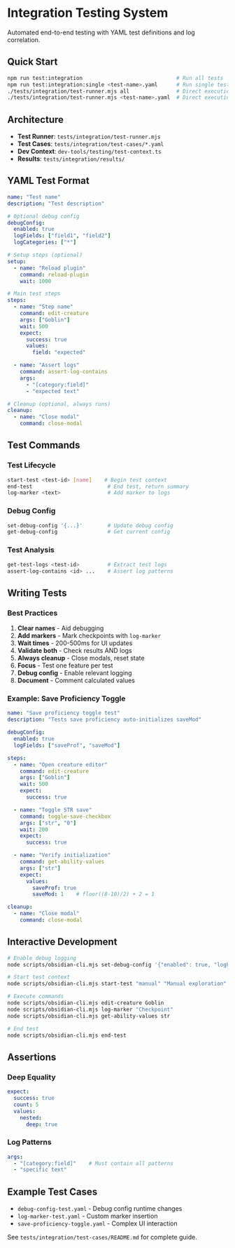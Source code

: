 # Integration Testing System

Automated end-to-end testing with YAML test definitions and log correlation.

## Quick Start

```bash
npm run test:integration                              # Run all tests
npm run test:integration:single <test-name>.yaml      # Run single test (provide yaml file as argument)
./tests/integration/test-runner.mjs all               # Direct execution - all tests
./tests/integration/test-runner.mjs <test-name>.yaml  # Direct execution - single test
```

## Architecture

- **Test Runner**: `tests/integration/test-runner.mjs`
- **Test Cases**: `tests/integration/test-cases/*.yaml`
- **Dev Context**: `dev-tools/testing/test-context.ts`
- **Results**: `tests/integration/results/`

## YAML Test Format

```yaml
name: "Test name"
description: "Test description"

# Optional debug config
debugConfig:
  enabled: true
  logFields: ["field1", "field2"]
  logCategories: ["*"]

# Setup steps (optional)
setup:
  - name: "Reload plugin"
    command: reload-plugin
    wait: 1000

# Main test steps
steps:
  - name: "Step name"
    command: edit-creature
    args: ["Goblin"]
    wait: 500
    expect:
      success: true
      values:
        field: "expected"

  - name: "Assert logs"
    command: assert-log-contains
    args:
      - "[category:field]"
      - "expected text"

# Cleanup (optional, always runs)
cleanup:
  - name: "Close modal"
    command: close-modal
```

## Test Commands

### Test Lifecycle
```bash
start-test <test-id> [name]    # Begin test context
end-test                        # End test, return summary
log-marker <text>               # Add marker to logs
```

### Debug Config
```bash
set-debug-config '{...}'        # Update debug config
get-debug-config                # Get current config
```

### Test Analysis
```bash
get-test-logs <test-id>         # Extract test logs
assert-log-contains <id> ...    # Assert log patterns
```

## Writing Tests

### Best Practices
1. **Clear names** - Aid debugging
2. **Add markers** - Mark checkpoints with `log-marker`
3. **Wait times** - 200-500ms for UI updates
4. **Validate both** - Check results AND logs
5. **Always cleanup** - Close modals, reset state
6. **Focus** - Test one feature per test
7. **Debug config** - Enable relevant logging
8. **Document** - Comment calculated values

### Example: Save Proficiency Toggle

```yaml
name: "Save proficiency toggle test"
description: "Tests save proficiency auto-initializes saveMod"

debugConfig:
  enabled: true
  logFields: ["saveProf", "saveMod"]

steps:
  - name: "Open creature editor"
    command: edit-creature
    args: ["Goblin"]
    wait: 500
    expect:
      success: true

  - name: "Toggle STR save"
    command: toggle-save-checkbox
    args: ["str", "0"]
    wait: 200
    expect:
      success: true

  - name: "Verify initialization"
    command: get-ability-values
    args: ["str"]
    expect:
      values:
        saveProf: true
        saveMod: 1    # floor((8-10)/2) + 2 = 1

cleanup:
  - name: "Close modal"
    command: close-modal
```

## Interactive Development

```bash
# Enable debug logging
node scripts/obsidian-cli.mjs set-debug-config '{"enabled": true, "logFields": ["*"]}'

# Start test context
node scripts/obsidian-cli.mjs start-test "manual" "Manual exploration"

# Execute commands
node scripts/obsidian-cli.mjs edit-creature Goblin
node scripts/obsidian-cli.mjs log-marker "Checkpoint"
node scripts/obsidian-cli.mjs get-ability-values str

# End test
node scripts/obsidian-cli.mjs end-test
```

## Assertions

### Deep Equality
```yaml
expect:
  success: true
  count: 5
  values:
    nested:
      deep: true
```

### Log Patterns
```yaml
args:
  - "[category:field]"    # Must contain all patterns
  - "specific text"
```

## Example Test Cases

- `debug-config-test.yaml` - Debug config runtime changes
- `log-marker-test.yaml` - Custom marker insertion
- `save-proficiency-toggle.yaml` - Complex UI interaction

See `tests/integration/test-cases/README.md` for complete guide.